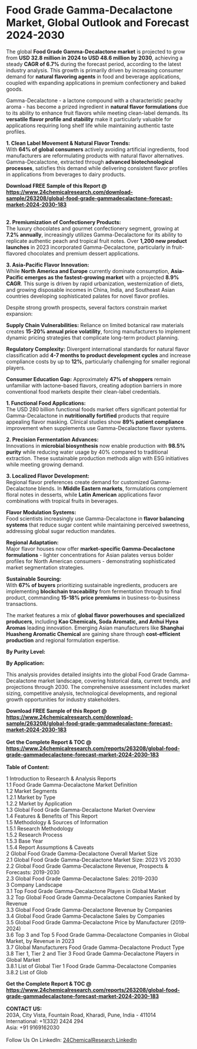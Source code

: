 <h1>Food Grade Gamma-Decalactone Market, Global Outlook and Forecast 2024-2030</h1><p>The global <strong>Food Grade Gamma-Decalactone market</strong> is projected to grow from <strong>USD 32.8 million in 2024 to USD 48.6 million by 2030</strong>, achieving a steady <strong>CAGR of 6.7%</strong> during the forecast period, according to the latest industry analysis. This growth is primarily driven by increasing consumer demand for <strong>natural flavoring agents</strong> in food and beverage applications, coupled with expanding applications in premium confectionery and baked goods.</p><p>Gamma-Decalactone - a lactone compound with a characteristic peachy aroma - has become a prized ingredient in <strong>natural flavor formulations</strong> due to its ability to enhance fruit flavors while meeting clean-label demands. Its <strong>versatile flavor profile and stability</strong> make it particularly valuable for applications requiring long shelf life while maintaining authentic taste profiles.</p><p><strong>1. Clean Label Movement &amp; Natural Flavor Trends:</strong><br>
With <strong>64% of global consumers</strong> actively avoiding artificial ingredients, food manufacturers are reformulating products with natural flavor alternatives. Gamma-Decalactone, extracted through <strong>advanced biotechnological processes</strong>, satisfies this demand while delivering consistent flavor profiles in applications from beverages to dairy products.</p><div><b>Download FREE Sample of this Report @ 
            <a href="https://www.24chemicalresearch.com/download-sample/263208/global-food-grade-gammadecalactone-forecast-market-2024-2030-183">
            https://www.24chemicalresearch.com/download-sample/263208/global-food-grade-gammadecalactone-forecast-market-2024-2030-183</a></b></div><br><p><strong>2. Premiumization of Confectionery Products:</strong><br>
The luxury chocolates and gourmet confectionery segment, growing at <strong>7.2% annually</strong>, increasingly utilizes Gamma-Decalactone for its ability to replicate authentic peach and tropical fruit notes. Over <strong>1,200 new product launches</strong> in 2023 incorporated Gamma-Decalactone, particularly in fruit-flavored chocolates and premium dessert applications.</p><p><strong>3. Asia-Pacific Flavor Innovation:</strong><br>
While <strong>North America and Europe</strong> currently dominate consumption, <strong>Asia-Pacific emerges as the fastest-growing market</strong> with a projected <strong>8.9% CAGR</strong>. This surge is driven by rapid urbanization, westernization of diets, and growing disposable incomes in China, India, and Southeast Asian countries developing sophisticated palates for novel flavor profiles.</p><p>Despite strong growth prospects, several factors constrain market expansion:</p><p><strong>Supply Chain Vulnerabilities:</strong> Reliance on limited botanical raw materials creates <strong>15-20% annual price volatility</strong>, forcing manufacturers to implement dynamic pricing strategies that complicate long-term product planning.</p><p><strong>Regulatory Complexity:</strong> Divergent international standards for natural flavor classification add <strong>4-7 months to product development cycles</strong> and increase compliance costs by up to <strong>12%</strong>, particularly challenging for smaller regional players.</p><p><strong>Consumer Education Gap:</strong> Approximately <strong>47% of shoppers</strong> remain unfamiliar with lactone-based flavors, creating adoption barriers in more conventional food markets despite their clean-label credentials.</p><p><strong>1. Functional Food Applications:</strong><br>
The USD 280 billion functional foods market offers significant potential for Gamma-Decalactone in <strong>nutritionally fortified</strong> products that require appealing flavor masking. Clinical studies show <strong>89% patient compliance</strong> improvement when supplements use Gamma-Decalactone flavor systems.</p><p><strong>2. Precision Fermentation Advances:</strong><br>
Innovations in <strong>microbial biosynthesis</strong> now enable production with <strong>98.5% purity</strong> while reducing water usage by 40% compared to traditional extraction. These sustainable production methods align with ESG initiatives while meeting growing demand.</p><p><strong>3. Localized Flavor Development:</strong><br>
Regional flavor preferences create demand for customized Gamma-Decalactone blends. In <strong>Middle Eastern markets</strong>, formulations complement floral notes in desserts, while <strong>Latin American</strong> applications favor combinations with tropical fruits in beverages.</p><p><strong>Flavor Modulation Systems:</strong><br>
    Food scientists increasingly use Gamma-Decalactone in <strong>flavor balancing systems</strong> that reduce sugar content while maintaining perceived sweetness, addressing global sugar reduction mandates.</p><p><strong>Regional Adaptation:</strong><br>
    Major flavor houses now offer <strong>market-specific Gamma-Decalactone formulations</strong> - lighter concentrations for Asian palates versus bolder profiles for North American consumers - demonstrating sophisticated market segmentation strategies.</p><p><strong>Sustainable Sourcing:</strong><br>
    With <strong>67% of buyers</strong> prioritizing sustainable ingredients, producers are implementing <strong>blockchain traceability</strong> from fermentation through to final product, commanding <strong>15-18% price premiums</strong> in business-to-business transactions.</p><p>The market features a mix of <strong>global flavor powerhouses and specialized producers</strong>, including <strong>Kao Chemicals, Soda Aromatic, and Anhui Hyea Aromas</strong> leading innovation. Emerging Asian manufacturers like <strong>Shanghai Huasheng Aromatic Chemical</strong> are gaining share through <strong>cost-efficient production</strong> and regional formulation expertise.</p><p><strong>By Purity Level:</strong></p><p><strong>By Application:</strong></p><p>This analysis provides detailed insights into the global Food Grade Gamma-Decalactone market landscape, covering historical data, current trends, and projections through 2030. The comprehensive assessment includes market sizing, competitive analysis, technological developments, and regional growth opportunities for industry stakeholders.</p><div><b>Download FREE Sample of this Report @ 
            <a href="https://www.24chemicalresearch.com/download-sample/263208/global-food-grade-gammadecalactone-forecast-market-2024-2030-183">
            https://www.24chemicalresearch.com/download-sample/263208/global-food-grade-gammadecalactone-forecast-market-2024-2030-183</a></b></div><br><div><b>Get the Complete Report & TOC @ 
            <a href="https://www.24chemicalresearch.com/reports/263208/global-food-grade-gammadecalactone-forecast-market-2024-2030-183">
            https://www.24chemicalresearch.com/reports/263208/global-food-grade-gammadecalactone-forecast-market-2024-2030-183</a></b></div><br>
            <b>Table of Content:</b><p>1 Introduction to Research & Analysis Reports<br />
    1.1 Food Grade Gamma-Decalactone Market Definition<br />
    1.2 Market Segments<br />
        1.2.1 Market by Type<br />
        1.2.2 Market by Application<br />
    1.3 Global Food Grade Gamma-Decalactone Market Overview<br />
    1.4 Features & Benefits of This Report<br />
    1.5 Methodology & Sources of Information<br />
        1.5.1 Research Methodology<br />
        1.5.2 Research Process<br />
        1.5.3 Base Year<br />
        1.5.4 Report Assumptions & Caveats<br />
2 Global Food Grade Gamma-Decalactone Overall Market Size<br />
    2.1 Global Food Grade Gamma-Decalactone Market Size: 2023 VS 2030<br />
    2.2 Global Food Grade Gamma-Decalactone Revenue, Prospects & Forecasts: 2019-2030<br />
    2.3 Global Food Grade Gamma-Decalactone Sales: 2019-2030<br />
3 Company Landscape<br />
    3.1 Top Food Grade Gamma-Decalactone Players in Global Market<br />
    3.2 Top Global Food Grade Gamma-Decalactone Companies Ranked by Revenue<br />
    3.3 Global Food Grade Gamma-Decalactone Revenue by Companies<br />
    3.4 Global Food Grade Gamma-Decalactone Sales by Companies<br />
    3.5 Global Food Grade Gamma-Decalactone Price by Manufacturer (2019-2024)<br />
    3.6 Top 3 and Top 5 Food Grade Gamma-Decalactone Companies in Global Market, by Revenue in 2023<br />
    3.7 Global Manufacturers Food Grade Gamma-Decalactone Product Type<br />
    3.8 Tier 1, Tier 2 and Tier 3 Food Grade Gamma-Decalactone Players in Global Market<br />
        3.8.1 List of Global Tier 1 Food Grade Gamma-Decalactone Companies<br />
        3.8.2 List of Glob</p><div><b>Get the Complete Report & TOC @ 
            <a href="https://www.24chemicalresearch.com/reports/263208/global-food-grade-gammadecalactone-forecast-market-2024-2030-183">
            https://www.24chemicalresearch.com/reports/263208/global-food-grade-gammadecalactone-forecast-market-2024-2030-183</a></b></div><br><b>CONTACT US:</b><br>
            203A, City Vista, Fountain Road, Kharadi, Pune, India - 411014<br>
            International: +1(332) 2424 294<br>
            Asia: +91 9169162030 <br><br>
            Follow Us On LinkedIn: <a href="https://www.linkedin.com/company/24chemicalresearch/">24ChemicalResearch LinkedIn</a>